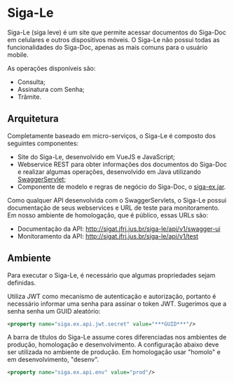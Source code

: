 # Siga-Le

Siga-Le (siga leve) é um site que permite acessar documentos do Siga-Doc em celulares e outros dispositivos móveis. O Siga-Le não possui todas as funcionalidades do Siga-Doc, apenas as mais comuns para o usuário mobile.

As operações disponíveis são:
- Consulta;
- Assinatura com Senha;
- Trâmite.

## Arquitetura

Completamente baseado em micro-serviços, o Siga-Le é composto dos seguintes componentes:
- Site do Siga-Le, desenvolvido em VueJS e JavaScript;
- Webservice REST para obter informações dos documentos do Siga-Doc e realizar algumas operações, desenvolvido em Java utilizando [SwaggerServlet](https://github.com/crivano/swaggerservlet);
- Componente de modelo e regras de negócio do Siga-Doc, o [siga-ex.jar](https://github.com/projeto-siga/siga/tree/master/siga-ex).

Como qualquer API desenvolvida com o SwaggerServlets, o Siga-Le possui documentação de seus webservices e URL de teste para monitoramento. Em nosso ambiente de homologação, que é público, essas URLs são:
- Documentação da API: http://sigat.jfrj.jus.br/siga-le/api/v1/swagger-ui
- Monitoramento da API: http://sigat.jfrj.jus.br/siga-le/api/v1/test

## Ambiente

Para executar o Siga-Le, é necessário que algumas propriedades sejam definidas.

Utiliza JWT como mecanismo de autenticação e autorização, portanto é necessário informar uma senha para assinar o token JWT. Sugerimos que a senha senha um GUID aleatório:

```xml
<property name="siga.ex.api.jwt.secret" value="***GUID***"/>
 ```

A barra de títulos do Siga-Le assume cores diferenciadas nos ambientes de produção, homologação e desenvolvimento. A configuração abaixo deve ser utilizada no ambiente de produção. Em homologação usar "homolo" e em desenvolvimento, "desenv".

```xml
<property name="siga.ex.api.env" value="prod"/>
 ```
